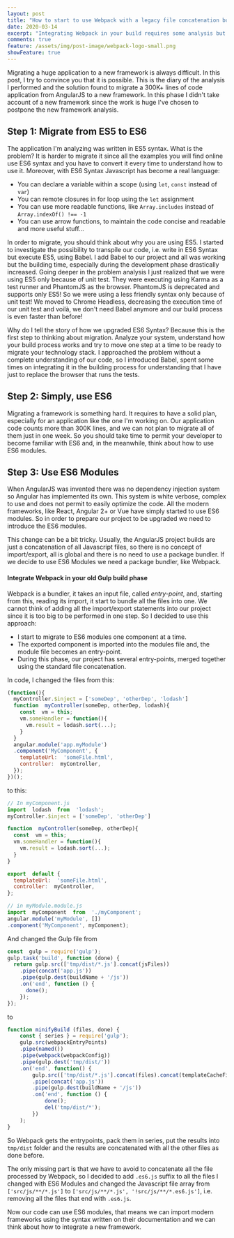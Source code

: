 ```yaml
---
layout: post
title: "How to start to use Webpack with a legacy file concatenation build"
date: 2020-03-14
excerpt: "Integrating Webpack in your build requires some analysis but it is possible. Here the solution I've found and implemented."
comments: true
feature: /assets/img/post-image/webpack-logo-small.png
showFeature: true
---
```

Migrating a huge application to a new framework is always difficult. In this post, I try to convince you that it is possible. This is the diary of the analysis I performed and the solution found to migrate a 300K+ lines of code application from AngularJS to a new framework. In this phase I didn't take account of a new framework since the work is huge I've chosen to postpone the new framework analysis.

## Step 1: Migrate from ES5 to ES6
The application I'm analyzing was written in ES5 syntax. What is the problem? It is harder to migrate it since all the examples you will find online use ES6 syntax and you have to convert it every time to understand how to use it. Moreover, with ES6 Syntax Javascript has become a real language:

- You can declare a variable within a scope (using `let`, `const` instead of `var`)
- You can remote closures in for loop using the `let` assignment
- You can use more readable functions, like `Array.includes` instead of `Array.indexOf() !== -1`
- You can use arrow functions, to maintain the code concise and readable
and more useful stuff...

In order to migrate, you should think about why you are using ES5. I started to investigate the possibility to transpile our code, i.e. write in ES6 Syntax but execute ES5, using Babel. I add Babel to our project and all was working but the building time, especially during the development phase drastically increased. Going deeper in the problem analysis I just realized that we were using ES5 only because of unit test. They were executing using Karma as a test runner and PhantomJS as the browser. PhantomJS is deprecated and supports only ES5! So we were using a less friendly syntax only because of unit test! We moved to Chrome Headless, decreasing the execution time of our unit test and voilà, we don't need Babel anymore and our build process is even faster than before!

Why do I tell the story of how we upgraded ES6 Syntax? Because this is the first step to thinking about migration. Analyze your system, understand how your build process works and try to move one step at a time to be ready to migrate your technology stack. I approached the problem without a complete understanding of our code, so I introduced Babel, spent some times on integrating it in the building process for understanding that I have just to replace the browser that runs the tests.

## Step 2: Simply, use ES6
Migrating a framework is something hard. It requires to have a solid plan, especially for an application like the one I'm working on. Our application code counts more than 300K lines, and we can not plan to migrate all of them just in one week. So you should take time to permit your developer to become familiar with ES6 and, in the meanwhile, think about how to use ES6 modules.

## Step 3: Use ES6 Modules
When AngularJS was invented there was no dependency injection system so Angular has implemented its own. This system is white verbose, complex to use and does not permit to easily optimize the code. All the modern frameworks, like React, Angular 2+ or Vue have simply started to use ES6 modules. So in order to prepare our project to be upgraded we need to introduce the ES6 modules.

This change can be a bit tricky. Usually, the AngularJS project builds are just a concatenation of all Javascript files, so there is no concept of import/export, all is global and there is no need to use a package bundler. If we decide to use ES6 Modules we need a package bundler, like Webpack.

#### Integrate Webpack in your old Gulp build phase
Webpack is a bundler, it takes an input file, called _entry-point_, and, starting from this, reading its import, it start to bundle all the files into one. We cannot think of adding all the import/export statements into our project since it is too big to be performed in one step. So I decided to use this approach:

- I start to migrate to ES6 modules one component at a time.
- The exported component is imported into the modules file and, the module file becomes an entry-point.
- During this phase, our project has several entry-points, merged together using the standard file concatenation.

In code, I changed the files from this:

```javascript
(function(){
  myController.$inject = ['someDep', 'otherDep', 'lodash']
  function  myController(someDep, otherDep, lodash){
    const  vm = this;
    vm.someHandler = function(){
      vm.result = lodash.sort(...);
    }
  }
  angular.module('app.myModule')
  .component('MyComponent', {
    templateUrl:  'someFile.html',
    controller:  myController,
  });
})();
```

to this:
```javascript
// In myComponent.js
import  lodash  from  'lodash';
myController.$inject = ['someDep', 'otherDep']

function  myController(someDep, otherDep){
  const  vm = this;
  vm.someHandler = function(){
    vm.result = lodash.sort(...);
  }
} 

export  default {
  templateUrl:  'someFile.html',
  controller:  myController,
};

// in myModule.module.js
import  myComponent  from  './myComponent';
angular.module('myModule', [])
.component('MyComponent', myComponent);
```
And changed the Gulp file from

```javascript 
const  gulp = require('gulp');
gulp.task('build', function (done) {
  return gulp.src(['tmp/dist/*.js'].concat(jsFiles))
    .pipe(concat('app.js'))
    .pipe(gulp.dest(buildName + '/js'))
    .on('end', function () {
      done();
    });
});
```
to
```javascript
function minifyBuild (files, done) {
    const { series } = require('gulp');
    gulp.src(webpackEntryPoints)
    .pipe(named())
    .pipe(webpack(webpackConfig))
    .pipe(gulp.dest('tmp/dist/'))
    .on('end', function() {
        gulp.src(['tmp/dist/*.js'].concat(files).concat(templateCacheFile))
        .pipe(concat('app.js'))
        .pipe(gulp.dest(buildName + '/js'))
        .on('end', function () {
            done();
            del('tmp/dist/*');
        })
    );
}
```
So Webpack gets the entrypoints, pack them in series, put the results into `tmp/dist` folder and the results are concatenated with all the other files as done before.

The only missing part is that we have to avoid to concatenate all the file processed by Webpack, so I decided to add `.es6.js` suffix to all the files I changed with ES6 Modules and changed the Javascript file array from `['src/js/**/*.js']` to `['src/js/**/*.js', '!src/js/**/*.es6.js']`, i.e. removing all the files that end with `.es6.js`.

Now our code can use ES6 modules, that means we can import modern frameworks using the syntax written on their documentation and we can think about how to integrate a new framework.
